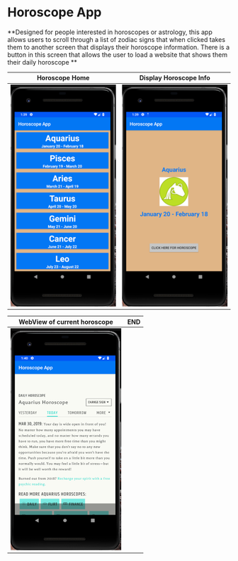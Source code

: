 # Horoscope App
**Designed for people interested in horoscopes or astrology, this app allows users to scroll through a list of zodiac signs that when clicked takes them to another screen that displays their horoscope information. There is a button in this screen that allows the user to load a website that shows them their daily horoscope **


Horoscope Home            |  Display Horoscope Info
:-------------------------:|:-------------------------:
<img src="images/horoscope_home.png" width="250" height="500">  |  <img src="images/horoscope_display.png" width="250" height="500">

WebView of current horoscope  | END
:-------------------------:|:-------------------------:
<img src="images/horoscope_webview.png" width="250" height="500"> | 
